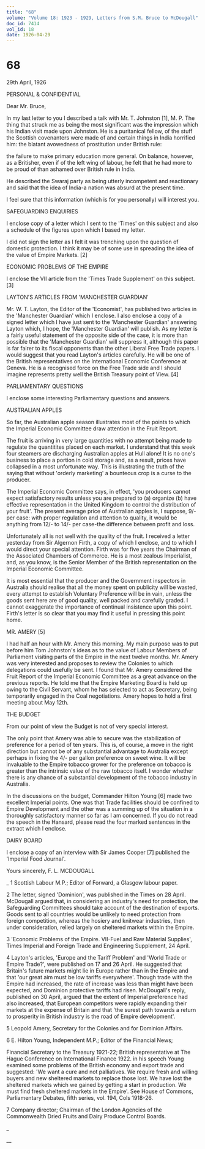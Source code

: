 ```yaml
---
title: "68"
volume: "Volume 18: 1923 - 1929, Letters from S.M. Bruce to McDougall"
doc_id: 7414
vol_id: 18
date: 1926-04-29
---
```


# 68

29th April, 1926

PERSONAL &amp; CONFIDENTIAL

Dear Mr. Bruce,

In my last letter to you I described a talk with Mr. T. Johnston [1], M. P. The thing that struck me as being the most significant was the impression which his Indian visit made upon Johnston. He is a puritanical fellow, of the stuff the Scottish covenanters were made of and certain things in India horrified him: the blatant avowedness of prostitution under British rule:

the failure to make primary education more general. On balance, however, as a Britisher, even if of the left wing of labour, he felt that he had more to be proud of than ashamed over British rule in India.

He described the Swaraj party as being utterly incompetent and reactionary and said that the idea of India-a nation was absurd at the present time.

I feel sure that this information (which is for you personally) will interest you.

SAFEGUARDING ENQUIRIES

I enclose copy of a letter which I sent to the 'Times' on this subject and also a schedule of the figures upon which I based my letter.

I did not sign the letter as I felt it was trenching upon the question of domestic protection. I think it may be of some use in spreading the idea of the value of Empire Markets. [2]

ECONOMIC PROBLEMS OF THE EMPIRE

I enclose the VII article from the 'Times Trade Supplement' on this subject. [3]

LAYTON'S ARTICLES FROM 'MANCHESTER GUARDIAN'

Mr. W. T. Layton, the Editor of the 'Economist', has published two articles in the 'Manchester Guardian' which I enclose. I also enclose a copy of a signed letter which I have just sent to the 'Manchester Guardian' answering Layton which, I hope, the 'Manchester Guardian' will publish. As my letter is a fairly useful statement of the opposite side of the case, it is more than possible that the 'Manchester Guardian' will suppress it, although this paper is far fairer to its fiscal opponents than the other Liberal Free Trade papers. I would suggest that you read Layton's articles carefully. He will be one of the British representatives on the International Economic Conference at Geneva. He is a recognised force on the Free Trade side and I should imagine represents pretty well the British Treasury point of View. [4]

PARLIAMENTARY QUESTIONS

I enclose some interesting Parliamentary questions and answers.

AUSTRALIAN APPLES

So far, the Australian apple season illustrates most of the points to which the Imperial Economic Committee draw attention in the Fruit Report.

The fruit is arriving in very large quantities with no attempt being made to regulate the quantitites placed on each market. I understand that this week four steamers are discharging Australian apples at Hull alone! It is no one's business to place a portion in cold storage and, as a result, prices have collapsed in a most unfortunate way. This is illustrating the truth of the saying that without 'orderly marketing' a bounteous crop is a curse to the producer.

The Imperial Economic Committee says, in effect, 'you producers cannot expect satisfactory results unless you are prepared to (a) organize (b) have effective representation in the United Kingdom to control the distribution of your fruit'. The present average price of Australian apples is, I suppose, 9/- per case: with proper regulation and attention to quality, it would be anything from 12/- to 14/- per case-the difference between profit and loss.

Unfortunately all is not well with the quality of the fruit. I received a letter yesterday from Sir Algernon Firth, a copy of which I enclose, and to which I would direct your special attention. Firth was for five years the Chairman of the Associated Chambers of Commerce. He is a most zealous Imperialist, and, as you know, is the Senior Member of the British representation on the Imperial Economic Committee.

It is most essential that the producer and the Government inspectors in Australia should realise that all the money spent on publicity will be wasted, every attempt to establish Voluntary Preference will be in vain, unless the goods sent here are of good quality, well packed and carefully graded. I cannot exaggerate the importance of continual insistence upon this point. Firth's letter is so clear that you may find it useful in pressing this point home.

MR. AMERY [5]

I had half an hour with Mr. Amery this morning. My main purpose was to put before him Tom Johnston's ideas as to the value of Labour Members of Parliament visiting parts of the Empire in the next twelve months. Mr. Amery was very interested and proposes to review the Colonies to which delegations could usefully be sent. I found that Mr. Amery considered the Fruit Report of the Imperial Economic Committee as a great advance on the previous reports. He told me that the Empire Marketing Board is held up owing to the Civil Servant, whom he has selected to act as Secretary, being temporarily engaged in the Coal negotiations. Amery hopes to hold a first meeting about May 12th.

THE BUDGET

From our point of view the Budget is not of very special interest.

The only point that Amery was able to secure was the stabilization of preference for a period of ten years. This is, of course, a move in the right direction but cannot be of any substantial advantage to Australia except perhaps in fixing the 4/- per gallon preference on sweet wine. It will be invaluable to the Empire tobacco grower for the preference on tobacco is greater than the intrinsic value of the raw tobacco itself. I wonder whether there is any chance of a substantial development of the tobacco industry in Australia.

In the discussions on the budget, Commander Hilton Young [6] made two excellent Imperial points. One was that Trade facilities should be confined to Empire Development and the other was a summing up of the situation in a thoroughly satisfactory manner so far as I am concerned. If you do not read the speech in the Hansard, please read the four marked sentences in the extract which I enclose.

DAIRY BOARD

I enclose a copy of an interview with Sir James Cooper [7] published the 'Imperial Food Journal'.

Yours sincerely, F. L. MCDOUGALL 

_ 1 Scottish Labour M.P.; Editor of Forward, a Glasgow labour paper.

2 The letter, signed 'Dominion', was published in the Times on 28 April. McDougall argued that, in considering an industry's need for protection, the Safeguarding Committees should take account of the destination of exports. Goods sent to all countries would be unlikely to need protection from foreign competition, whereas the hosiery and knitwear industries, then under consideration, relied largely on sheltered markets within the Empire.

3 'Economic Problems of the Empire. VII-Fuel and Raw Material Supplies', Times Imperial and Foreign Trade and Engineering Supplement, 24 April.

4 Layton's articles, 'Europe and the Tariff Problem' and 'World Trade or Empire Trade?', were published on 17 and 26 April. He suggested that Britain's future markets might lie in Europe rather than in the Empire and that 'our great aim must be low tariffs everywhere'. Though trade with the Empire had increased, the rate of increase was less than might have been expected, and Dominion protective tariffs had risen. McDougall's reply, published on 30 April, argued that the extent of Imperial preference had also increased, that European competitors were rapidly expanding their markets at the expense of Britain and that 'the surest path towards a return to prosperity in British industry is the road of Empire development'.

5 Leopold Amery, Secretary for the Colonies and for Dominion Affairs.

6 E. Hilton Young, Independent M.P.; Editor of the Financial News;

Financial Secretary to the Treasury 1921-22; British representative at The Hague Conference on International Finance 1922. in his speech Young examined some problems of the British economy and export trade and suggested: 'We want a cure and not palliatives. We require fresh and willing buyers and new sheltered markets to replace those lost. We have lost the sheltered markets which we gained by getting a start in production. We must find fresh sheltered markets in the Empire'. See House of Commons, Parliamentary Debates, fifth series, vol. 194, Cols 1918-26.

7 Company director; Chairman of the London Agencies of the Commonwealth Dried Fruits and Dairy Produce Control Boards.

_

__
